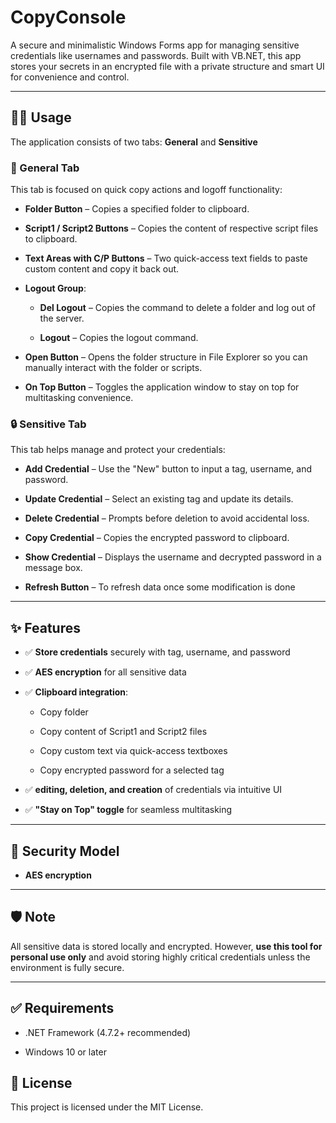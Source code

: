 # CopyConsole
A secure and minimalistic Windows Forms app for managing sensitive credentials like usernames and passwords. Built with VB.NET, this app stores your secrets in an encrypted file with a private structure and smart UI for convenience and control.

---
## 🧑‍💻 Usage

The application consists of two tabs: **General** and **Sensitive**

### 🔹 General Tab

This tab is focused on quick copy actions and logoff functionality:

- **Folder Button** – Copies a specified folder to clipboard.
    
- **Script1 / Script2 Buttons** – Copies the content of respective script files to clipboard.
    
- **Text Areas with C/P Buttons** – Two quick-access text fields to paste custom content and copy it back out.
    
- **Logout Group**:
    
    - **Del Logout** – Copies the command to delete a folder and log out of the server.
        
    - **Logout** – Copies the logout command.
        
- **Open Button** – Opens the folder structure in File Explorer so you can manually interact with the folder or scripts.
    
- **On Top Button** – Toggles the application window to stay on top for multitasking convenience.
    

### 🔒 Sensitive Tab

This tab helps manage and protect your credentials:

- **Add Credential** – Use the "New" button to input a tag, username, and password.
    
- **Update Credential** – Select an existing tag and update its details.
    
- **Delete Credential** – Prompts before deletion to avoid accidental loss.
    
- **Copy Credential** – Copies the encrypted password to clipboard.
    
- **Show Credential** – Displays the username and decrypted password in a message box.
    
- **Refresh Button** – To refresh data once some modification is done
---

## ✨ Features

- ✅ **Store credentials** securely with tag, username, and password
    
- ✅ **AES encryption** for all sensitive data
    
- ✅ **Clipboard integration**:
    
    - Copy folder
        
    - Copy content of Script1 and Script2 files
        
    - Copy custom text via quick-access textboxes
        
    - Copy encrypted password for a selected tag
        
- ✅ **editing, deletion, and creation** of credentials via intuitive UI
    
- ✅ **"Stay on Top" toggle** for seamless multitasking

---
## 🔐 Security Model

- **AES encryption** 

---

## 🛡️ Note

All sensitive data is stored locally and encrypted. However, **use this tool for personal use only** and avoid storing highly critical credentials unless the environment is fully secure.

---

## ✅ Requirements

- .NET Framework (4.7.2+ recommended)
    
- Windows 10 or later

## 📄 License
This project is licensed under the MIT License.
